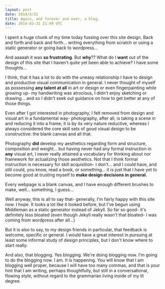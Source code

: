 ```yaml
---
layout: post
date: 2014/3/31
title: Again, and forever and ever, a blog.
date: 2014-03-31 21:49 UTC
---
```


I spent a huge chunk of my time today fussing over this site design. Back and forth and back and forth... writing everything from scratch or using a static generator or going back to wordpress...

And aaaaah it was **so frustrating**. But __why__?? What do I __want__ out of the design of this site that I haven't quite yet been able to achieve? I have some thoughts...

I think, that it has a lot to do with the uneasy relationship I have to design and productive visual communication in general. I never thought of myself as possessing __any talent at all__ in art or design or even fingerpainting while growing up- my handwriting was atrocious, I didn't enjoy sketching or drawing... and so I didn't seek out guidance on how to get better at any of those things.

Even after I got interested in photography, I felt removed from design and visual art in a fundamental way- photography, after all, is taking a scene in and reducing it into a frame; it is by its very nature reductive, whereas I always considered the core skill sets of good visual design to be constructive: the blank canvas and all that.

Photography __did__ develop my aesthetics regarding form and structure, composition and weight... but having never had any formal instruction in __any__ visual art, I never really attained a vocabulary for thinking about nor framework for actualizing those aesthetics. Not that I think formal instruction is necessary for skill acquisition- I don't... and I could have, and still could, you know, read a book, or something... it is just that I have yet to become good at trusting myself to __make design decisions in general.__

Every webpage is a blank canvas, and I have enough different brushes to make, well... something, I guess...

Well anyway, this is all to say that- generally, I'm fairly happy with this site now. I hope. It looks a lot like it looked before, but I've begun using Middleman as a static generator instead of Jekyll. So far so good- it's definitely less bloated (even though Jekyll really wasn't that bloated- I was coming from wordpress after all...)

But it is also to say, to my design friends in particular, that feedback is welcome, specific or general. I would have a great interest in pursuing at least some informal study of design principles, but I don't know where to start really.

And also, that blogging. Yes blogging. We're doing blogging now. I'm going to do the blogging now. I am. It is happening. You will know that I am blogging well proper, because I will have too many commas, and that is your hint that I am writing, perhaps thoughtfully, but still in a conversational, flowing style, without regard to the grammarian living inside of my lit degree.


